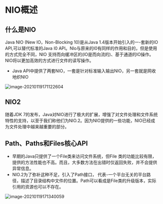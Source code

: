 # NIO概述

## 什么是NIO

Java NIO (New IO，Non-Blocking 10)是从Java 1.4版本开始引入的一-套新的IO API,可以替代标准的Java I0 API。Nlo与原来的I0有同样的作用和目的，但是使用的方式完全不同，NIO 支持而向缓冲区的(IO是而向流的)、基于通道的IO操作。NIO将以更加高效的方式进行文件的读写操作。

- Java API中提供了两套NIO，一套是针对标准输入输出NIO，另一套就是网收地织NIO

![image-20210119171122604](https://gitee.com/kangyujian/notebook-images/raw/master/images/image-20210119171122604.png)

## NIO2

随着JDK 7的发布，Java对NIO进行了极大的扩展，增强了对文件处理和文件系统特性的支持，以至于我们称他们为NIO.2。因为NIO提供的一些功能，NIO已经成为文件处理中越来越重要的部分。



## Path、Paths和Files核心API

- 早期的Java只提供了一个File类来访问文件系统，但File 类的功能比较有限，提供的方法性能也不高。而且，大多数方法在出错时仅返回失败，并不会提供异常信息。
- NIO.2为了弥补这种不足，引入了Path接口， 代表-一个平台无关的平台路径，描述了目录结构中文件的位置。Path可以看成是File类的升级版本，实际引用的资源也可以不存在。

![image-20210119171340059](https://gitee.com/kangyujian/notebook-images/raw/master/images/image-20210119171340059.png)